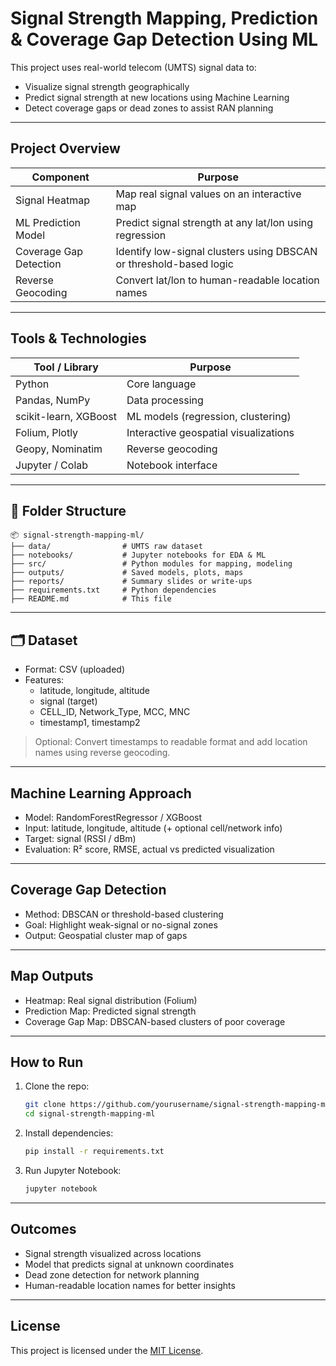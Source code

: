 

# Signal Strength Mapping, Prediction & Coverage Gap Detection Using ML

This project uses real-world telecom (UMTS) signal data to:

-  Visualize signal strength geographically
-  Predict signal strength at new locations using Machine Learning
-  Detect coverage gaps or dead zones to assist RAN planning

---

##  Project Overview

| Component                  | Purpose                                                                 |
|---------------------------|-------------------------------------------------------------------------|
| Signal Heatmap            | Map real signal values on an interactive map                            |
| ML Prediction Model       | Predict signal strength at any lat/lon using regression                 |
| Coverage Gap Detection    | Identify low-signal clusters using DBSCAN or threshold-based logic      |
| Reverse Geocoding         | Convert lat/lon to human-readable location names                        |

---

##  Tools & Technologies

| Tool / Library     | Purpose                                |
|--------------------|----------------------------------------|
| Python             | Core language                          |
| Pandas, NumPy      | Data processing                        |
| scikit-learn, XGBoost | ML models (regression, clustering)   |
| Folium, Plotly     | Interactive geospatial visualizations  |
| Geopy, Nominatim   | Reverse geocoding                      |
| Jupyter / Colab    | Notebook interface                     |

---

## 📁 Folder Structure

```
📦 signal-strength-mapping-ml/
├── data/                # UMTS raw dataset
├── notebooks/           # Jupyter notebooks for EDA & ML
├── src/                 # Python modules for mapping, modeling
├── outputs/             # Saved models, plots, maps
├── reports/             # Summary slides or write-ups
├── requirements.txt     # Python dependencies
├── README.md            # This file
```

---

## 🗂️ Dataset

- Format: CSV (uploaded)
- Features:
  - latitude, longitude, altitude
  - signal (target)
  - CELL_ID, Network_Type, MCC, MNC
  - timestamp1, timestamp2

> Optional: Convert timestamps to readable format and add location names using reverse geocoding.

---

##  Machine Learning Approach

- Model: RandomForestRegressor / XGBoost
- Input: latitude, longitude, altitude (+ optional cell/network info)
- Target: signal (RSSI / dBm)
- Evaluation: R² score, RMSE, actual vs predicted visualization

---

##  Coverage Gap Detection

- Method: DBSCAN or threshold-based clustering
- Goal: Highlight weak-signal or no-signal zones
- Output: Geospatial cluster map of gaps

---

##  Map Outputs

- Heatmap: Real signal distribution (Folium)
- Prediction Map: Predicted signal strength
- Coverage Gap Map: DBSCAN-based clusters of poor coverage

---

##  How to Run

1. Clone the repo:
   ```bash
   git clone https://github.com/yourusername/signal-strength-mapping-ml.git
   cd signal-strength-mapping-ml
   ```

2. Install dependencies:
   ```bash
   pip install -r requirements.txt
   ```

3. Run Jupyter Notebook:
   ```bash
   jupyter notebook
   ```

---

##  Outcomes

-  Signal strength visualized across locations
-  Model that predicts signal at unknown coordinates
-  Dead zone detection for network planning
-  Human-readable location names for better insights

---

##  License

This project is licensed under the [MIT License](LICENSE).

